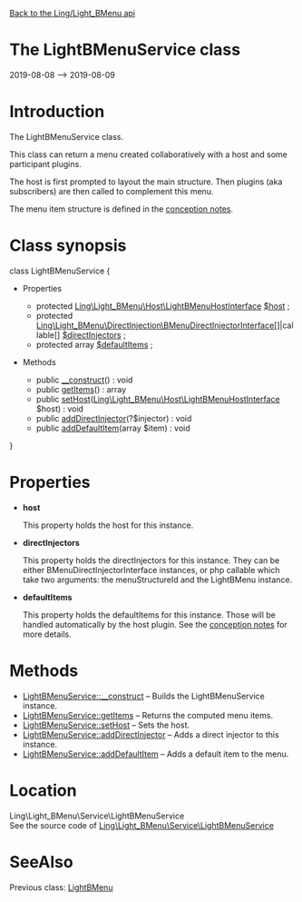 [Back to the Ling/Light_BMenu api](https://github.com/lingtalfi/Light_BMenu/blob/master/doc/api/Ling/Light_BMenu.md)



The LightBMenuService class
================
2019-08-08 --> 2019-08-09






Introduction
============

The LightBMenuService class.

This class can return a menu created collaboratively with
a host and some participant plugins.

The host is first prompted to layout the main structure.
Then plugins (aka subscribers) are then called to complement this menu.


The menu item structure is defined in the [conception notes](https://github.com/lingtalfi/Light_BMenu/blob/master/doc/pages/conception-notes.md).



Class synopsis
==============


class <span class="pl-k">LightBMenuService</span>  {

- Properties
    - protected [Ling\Light_BMenu\Host\LightBMenuHostInterface](https://github.com/lingtalfi/Light_BMenu/blob/master/doc/api/Ling/Light_BMenu/Host/LightBMenuHostInterface.md) [$host](#property-host) ;
    - protected [Ling\Light_BMenu\DirectInjection\BMenuDirectInjectorInterface[]](https://github.com/lingtalfi/Light_BMenu/blob/master/doc/api/Ling/Light_BMenu/DirectInjection/BMenuDirectInjectorInterface.md)|callable[] [$directInjectors](#property-directInjectors) ;
    - protected array [$defaultItems](#property-defaultItems) ;

- Methods
    - public [__construct](https://github.com/lingtalfi/Light_BMenu/blob/master/doc/api/Ling/Light_BMenu/Service/LightBMenuService/__construct.md)() : void
    - public [getItems](https://github.com/lingtalfi/Light_BMenu/blob/master/doc/api/Ling/Light_BMenu/Service/LightBMenuService/getItems.md)() : array
    - public [setHost](https://github.com/lingtalfi/Light_BMenu/blob/master/doc/api/Ling/Light_BMenu/Service/LightBMenuService/setHost.md)([Ling\Light_BMenu\Host\LightBMenuHostInterface](https://github.com/lingtalfi/Light_BMenu/blob/master/doc/api/Ling/Light_BMenu/Host/LightBMenuHostInterface.md) $host) : void
    - public [addDirectInjector](https://github.com/lingtalfi/Light_BMenu/blob/master/doc/api/Ling/Light_BMenu/Service/LightBMenuService/addDirectInjector.md)(?$injector) : void
    - public [addDefaultItem](https://github.com/lingtalfi/Light_BMenu/blob/master/doc/api/Ling/Light_BMenu/Service/LightBMenuService/addDefaultItem.md)(array $item) : void

}




Properties
=============

- <span id="property-host"><b>host</b></span>

    This property holds the host for this instance.
    
    

- <span id="property-directInjectors"><b>directInjectors</b></span>

    This property holds the directInjectors for this instance.
    They can be either BMenuDirectInjectorInterface instances,
    or php callable which take two arguments: the menuStructureId and the LightBMenu instance.
    
    

- <span id="property-defaultItems"><b>defaultItems</b></span>

    This property holds the defaultItems for this instance.
    Those will be handled automatically by the host plugin.
    See the [conception notes](https://github.com/lingtalfi/Light_BMenu/blob/master/doc/pages/conception-notes.md) for more details.
    
    



Methods
==============

- [LightBMenuService::__construct](https://github.com/lingtalfi/Light_BMenu/blob/master/doc/api/Ling/Light_BMenu/Service/LightBMenuService/__construct.md) &ndash; Builds the LightBMenuService instance.
- [LightBMenuService::getItems](https://github.com/lingtalfi/Light_BMenu/blob/master/doc/api/Ling/Light_BMenu/Service/LightBMenuService/getItems.md) &ndash; Returns the computed menu items.
- [LightBMenuService::setHost](https://github.com/lingtalfi/Light_BMenu/blob/master/doc/api/Ling/Light_BMenu/Service/LightBMenuService/setHost.md) &ndash; Sets the host.
- [LightBMenuService::addDirectInjector](https://github.com/lingtalfi/Light_BMenu/blob/master/doc/api/Ling/Light_BMenu/Service/LightBMenuService/addDirectInjector.md) &ndash; Adds a direct injector to this instance.
- [LightBMenuService::addDefaultItem](https://github.com/lingtalfi/Light_BMenu/blob/master/doc/api/Ling/Light_BMenu/Service/LightBMenuService/addDefaultItem.md) &ndash; Adds a default item to the menu.





Location
=============
Ling\Light_BMenu\Service\LightBMenuService<br>
See the source code of [Ling\Light_BMenu\Service\LightBMenuService](https://github.com/lingtalfi/Light_BMenu/blob/master/Service/LightBMenuService.php)



SeeAlso
==============
Previous class: [LightBMenu](https://github.com/lingtalfi/Light_BMenu/blob/master/doc/api/Ling/Light_BMenu/Menu/LightBMenu.md)<br>
